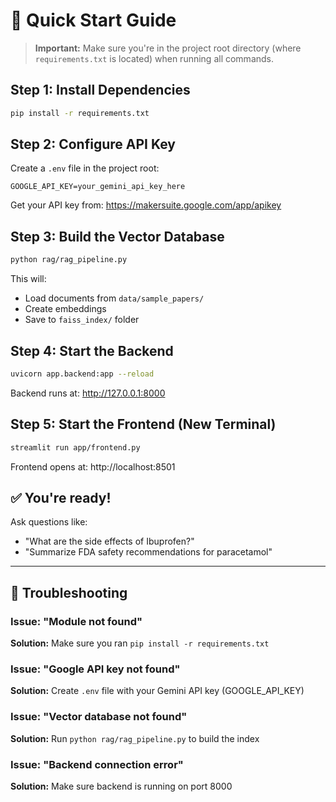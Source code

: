 # 🚀 Quick Start Guide

> **Important:** Make sure you're in the project root directory (where `requirements.txt` is located) when running all commands.

## Step 1: Install Dependencies
```bash
pip install -r requirements.txt
```

## Step 2: Configure API Key
Create a `.env` file in the project root:
```
GOOGLE_API_KEY=your_gemini_api_key_here
```

Get your API key from: https://makersuite.google.com/app/apikey

## Step 3: Build the Vector Database
```bash
python rag/rag_pipeline.py
```

This will:
- Load documents from `data/sample_papers/`
- Create embeddings
- Save to `faiss_index/` folder

## Step 4: Start the Backend
```bash
uvicorn app.backend:app --reload
```

Backend runs at: http://127.0.0.1:8000

## Step 5: Start the Frontend (New Terminal)
```bash
streamlit run app/frontend.py
```

Frontend opens at: http://localhost:8501

## ✅ You're ready!
Ask questions like:
- "What are the side effects of Ibuprofen?"
- "Summarize FDA safety recommendations for paracetamol"

---

## 🔧 Troubleshooting

### Issue: "Module not found"
**Solution:** Make sure you ran `pip install -r requirements.txt`

### Issue: "Google API key not found"
**Solution:** Create `.env` file with your Gemini API key (GOOGLE_API_KEY)

### Issue: "Vector database not found"
**Solution:** Run `python rag/rag_pipeline.py` to build the index

### Issue: "Backend connection error"
**Solution:** Make sure backend is running on port 8000
